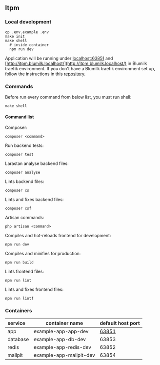 ## Itpm
### Local development
```
cp .env.example .env
make init
make shell
  # inside container
  npm run dev
```
Application will be running under [localhost:63851](localhost:63851) and [http://itpm.blumilk.localhost/](http://itpm.blumilk.localhost/) in Blumilk traefik environment. If you don't have a Blumilk traefik environment set up, follow the instructions in this [repository](https://github.com/blumilksoftware/environment).


### Commands
Before run every command from below list, you must run shell:
```
make shell
```
#### Command list
Composer:
```
composer <command>
```
Run backend tests:
```
composer test
```
Larastan analyse backend files:
```
composer analyse
```
Lints backend files:
```
composer cs
```
Lints and fixes backend files:
```
composer csf
```
Artisan commands:
```
php artisan <command>
```
Compiles and hot-reloads frontend for development:
```
npm run dev
```
Compiles and minifies for production:
```
npm run build
```
Lints frontend files:
```
npm run lint
```
Lints and fixes frontend files:
```
npm run lintf
```

### Containers

| service  | container name   | default host port               |
|:---------|------------------|---------------------------------|
| app      | example-app-app-dev     | [63851](http://localhost:63851) |
| database | example-app-db-dev      | 63853                           |
| redis    | example-app-redis-dev   | 63852                           |
| mailpit  | example-app-mailpit-dev | 63854                           |
